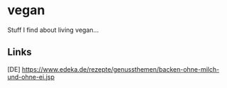 # vegan
Stuff I find about living vegan...


## Links
[DE] https://www.edeka.de/rezepte/genussthemen/backen-ohne-milch-und-ohne-ei.jsp

